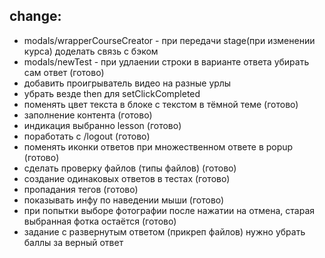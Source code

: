 ## change:

-   modals/wrapperCourseCreator - при передачи stage(при изменении курса) доделать связь с бэком
-   modals/newTest - при удлаении строки в варианте ответа убирать сам ответ (готово)
-   добавить проигрыватель видео на разные урлы
-   убрать везде then для setClickCompleted
-   поменять цвет текста в блоке с текстом в тёмной теме (готово)
-   заполнение контента (готово)
-   индикация выбранно lesson (готово)
-   поработать с /logout (готово)
-   поменять иконки ответов при множественном ответе в popup (готово)
-   сделать проверку файлов (типы файлов) (готово)
-   создание одинаковых ответов в тестах (готово)
-   пропадания тегов (готово)
-   показывать инфу по наведении мыши (готово)
-   при попытки выборе фотографии после нажатии на отмена, старая выбранная фотка остаётся (готово)
-   задание с развернутым ответом (прикреп файлов) нужно убрать баллы за верный ответ
